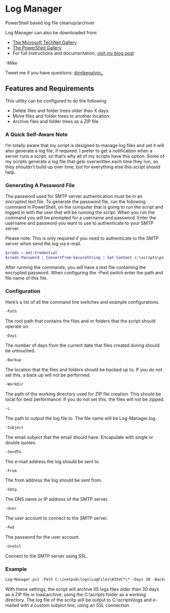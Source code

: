 # Log Manager

PowerShell based log file cleanup/archiver

Log Manager can also be downloaded from:

* [The Microsoft TechNet Gallery](https://gallery.technet.microsoft.com/scriptcenter/Log-Manager-PowerShell-c558219c?redir=0)
* [The PowerShell Gallery](https://www.powershellgallery.com/packages/Log-Manager)
* For full instructions and documentation, [visit my blog post](https://gal.vin/2017/06/13/powershell-log-manager)

-Mike

Tweet me if you have questions: [@mikegalvin_](https://twitter.com/mikegalvin_)

## Features and Requirements

This utility can be configured to do the following:

* Delete files and folder trees older than X days.
* Move files and folder trees to another location.
* Archive files and folder trees as a ZIP file.

### A Quick Self-Aware Note

I’m totally aware that my script is designed to manage log files and yet it will also generate a log file, if required. I prefer to get a notification when a server runs a script, so that’s why all of my scripts have this option. Some of my scripts generate a log file that gets overwritten each time they run, so they shouldn’t build up over time, but for everything else this script should help.

### Generating A Password File

The password used for SMTP server authentication must be in an encrypted text file. To generate the password file, run the following command in PowerShell, on the computer that is going to run the script and logged in with the user that will be running the script. When you run the command you will be prompted for a username and password. Enter the username and password you want to use to authenticate to your SMTP server.

Please note: This is only required if you need to authenticate to the SMTP server when send the log via e-mail.

``` powershell
$creds = Get-Credential
$creds.Password | ConvertFrom-SecureString | Set-Content c:\scripts\ps-script-pwd.txt
```

After running the commands, you will have a text file containing the encrypted password. When configuring the -Pwd switch enter the path and file name of this file.

### Configuration

Here’s a list of all the command line switches and example configurations.

``` txt
-Path
```

The root path that contains the files and or folders that the script should operate on.

``` txt
-Days
```

The number of days from the current date that files created during should be untouched.

``` txt
-Backup
```

The location that the files and folders should be backed up to.
If you do not set this, a back up will not be performed.

``` txt
-WorkDir
```

The path of the working directory used for ZIP file creation. This should be local for best performance.
If you do not set this, the files will not be zipped.

``` txt
-L
```

The path to output the log file to.
The file name will be Log-Manager.log.

``` txt
-Subject
```

The email subject that the email should have. Encapulate with single or double quotes.

``` txt
-SendTo
```

The e-mail address the log should be sent to.

``` txt
-From
```

The from address the log should be sent from.

``` txt
-Smtp
```

The DNS name or IP address of the SMTP server.

``` txt
-User
```

The user account to connect to the SMTP server.

``` txt
-Pwd
```

The password for the user account.

``` txt
-UseSsl
```

Connect to the SMTP server using SSL.

### Example

``` txt
Log-Manager.ps1 -Path C:\inetpub\logs\LogFiles\W3SVC*\* -Days 30 -Backup \\nas\archive -WorkDir C:\scripts -L C:\scripts\logs -Subject 'Server: Logs Cleanup' -SendTo me@contoso.com -From Log-Manager@contoso.com -Smtp exch01.contoso.com -User me@contoso.com -Pwd P@ssw0rd -UseSsl
```

With these settings, the script will archive IIS logs files older than 30 days as a ZIP file in \\nas\archive, using the C:\scripts folder as a working directory. The log file of the scritp will be output to C:\scripts\logs and e-mailed with a custom subject line, using an SSL connection.
